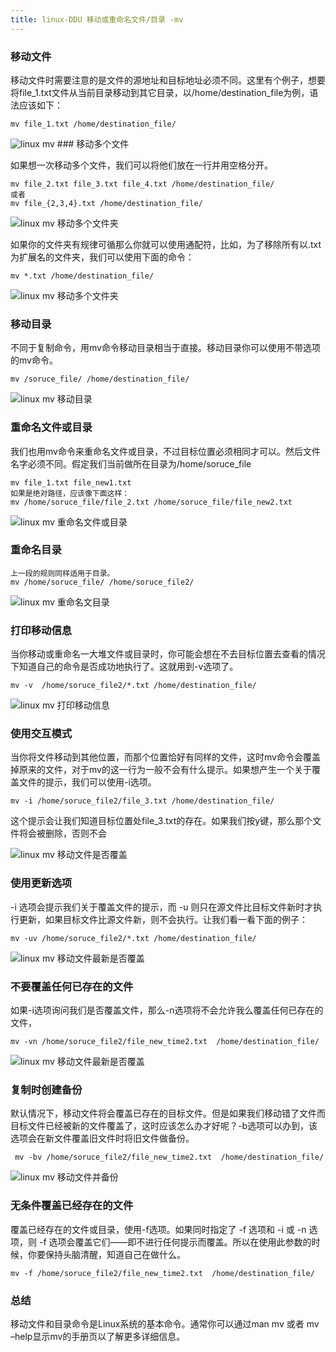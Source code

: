```yaml
---
title: linux-DDU 移动或重命名文件/目录 -mv 
---
```

### 移动文件

移动文件时需要注意的是文件的源地址和目标地址必须不同。这里有个例子，想要将file_1.txt文件从当前目录移动到其它目录，以/home/destination_file为例，语法应该如下：

```
mv file_1.txt /home/destination_file/
```
<img src="/img/ubuntu/linux_command/linux_mv/mv.png" alt="linux mv">
### 移动多个文件

如果想一次移动多个文件，我们可以将他们放在一行并用空格分开。

```
mv file_2.txt file_3.txt file_4.txt /home/destination_file/
或者
mv file_{2,3,4}.txt /home/destination_file/
```

<img src="/img/ubuntu/linux_command/linux_mv/mv_much.png" alt="linux mv 移动多个文件夹">

如果你的文件夹有规律可循那么你就可以使用通配符，比如，为了移除所有以.txt为扩展名的文件夹，我们可以使用下面的命令：

```
mv *.txt /home/destination_file/
```

<img src="/img/ubuntu/linux_command/linux_mv/mv_much02.png" alt="linux mv 移动多个文件夹">

### 移动目录

不同于复制命令，用mv命令移动目录相当于直接。移动目录你可以使用不带选项的mv命令。

```
mv /soruce_file/ /home/destination_file/
```

<img src="/img/ubuntu/linux_command/linux_mv/mv_directory.png" alt="linux mv 移动目录">

### 重命名文件或目录

我们也用mv命令来重命名文件或目录，不过目标位置必须相同才可以。然后文件名字必须不同。假定我们当前做所在目录为/home/soruce_file

```
mv file_1.txt file_new1.txt
如果是绝对路径，应该像下面这样：
mv /home/soruce_file/file_2.txt /home/soruce_file/file_new2.txt
```

<img src="/img/ubuntu/linux_command/linux_mv/mv_re_directory.png" alt="linux mv 重命名文件或目录">

### 重命名目录

```
上一段的规则同样适用于目录。
mv /home/soruce_file/ /home/soruce_file2/
```

<img src="/img/ubuntu/linux_command/linux_mv/mv_re_directory02.png" alt="linux mv 重命名文目录">

### 打印移动信息

当你移动或重命名一大堆文件或目录时，你可能会想在不去目标位置去查看的情况下知道自己的命令是否成功地执行了。这就用到-v选项了。

```
mv -v  /home/soruce_file2/*.txt /home/destination_file/
```

<img src="/img/ubuntu/linux_command/linux_mv/mv_v.png" alt="linux mv 打印移动信息">

### 使用交互模式

当你将文件移动到其他位置，而那个位置恰好有同样的文件，这时mv命令会覆盖掉原来的文件，对于mv的这一行为一般不会有什么提示。如果想产生一个关于覆盖文件的提示，我们可以使用-i选项。

```
mv -i /home/soruce_file2/file_3.txt /home/destination_file/

```

这个提示会让我们知道目标位置处file_3.txt的存在。如果我们按y键，那么那个文件将会被删除，否则不会

<img src="/img/ubuntu/linux_command/linux_mv/mv_i.png" alt="linux mv 移动文件是否覆盖">

### 使用更新选项

-i 选项会提示我们关于覆盖文件的提示，而 -u 则只在源文件比目标文件新时才执行更新，如果目标文件比源文件新，则不会执行。让我们看一看下面的例子：

```
mv -uv /home/soruce_file2/*.txt /home/destination_file/
```

<img src="/img/ubuntu/linux_command/linux_mv/mv_u.png" alt="linux mv 移动文件最新是否覆盖">

### 不要覆盖任何已存在的文件

如果-i选项询问我们是否覆盖文件，那么-n选项将不会允许我么覆盖任何已存在的文件，

```
mv -vn /home/soruce_file2/file_new_time2.txt  /home/destination_file/
```

<img src="/img/ubuntu/linux_command/linux_mv/rm_n.png" alt="linux mv 移动文件最新是否覆盖">

### 复制时创建备份

默认情况下，移动文件将会覆盖已存在的目标文件。但是如果我们移动错了文件而目标文件已经被新的文件覆盖了，这时应该怎么办才好呢？-b选项可以办到，该选项会在新文件覆盖旧文件时将旧文件做备份。

```
 mv -bv /home/soruce_file2/file_new_time2.txt  /home/destination_file/
```

<img src="/img/ubuntu/linux_command/linux_mv/mv_b.png" alt="linux mv 移动文件并备份">

### 无条件覆盖已经存在的文件

覆盖已经存在的文件或目录，使用-f选项。如果同时指定了 -f 选项和 -i 或 -n 选项，则 -f 选项会覆盖它们——即不进行任何提示而覆盖。所以在使用此参数的时候，你要保持头脑清醒，知道自己在做什么。

```
mv -f /home/soruce_file2/file_new_time2.txt  /home/destination_file/
```

### 总结

移动文件和目录命令是Linux系统的基本命令。通常你可以通过man mv 或者 mv –help显示mv的手册页以了解更多详细信息。

























